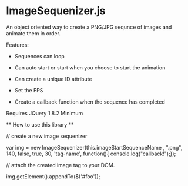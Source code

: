 ImageSequenizer.js
=======================

An object oriented way to create a PNG/JPG sequnce of images and animate them in order.  

Features:
* Sequences can loop

* Can auto start or start when you choose to start the animation

* Can create a unique ID attribute

* Set the FPS

* Create a callback function when the sequence has completed

Requires JQuery 1.8.2 Minimum

** How to use this library **

// create a new image sequenizer

var img = new ImageSequenizer(this.imageStartSequenceName , ".png", 140, false, true, 30, 'tag-name', function(){ console.log("callback!");});
 
// attach the created image tag to your DOM.

img.getElement().appendTo($('#foo'));